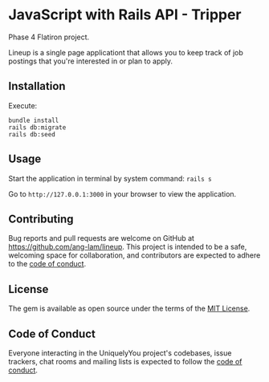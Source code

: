 # JavaScript with Rails API - Tripper

Phase 4 Flatiron project.


Lineup is a single page applicationt that allows you to keep track of job postings that you're interested in or plan to apply. 


## Installation

Execute:

    bundle install
    rails db:migrate
    rails db:seed


## Usage

Start the application in terminal by system command: `rails s`

Go to `http://127.0.0.1:3000` in your browser to view the application.


## Contributing

Bug reports and pull requests are welcome on GitHub at https://github.com/ang-lam/lineup. This project is intended to be a safe, welcoming space for collaboration, and contributors are expected to adhere to the [code of conduct](https://github.com/ang-lam/rlineup/blob/master/CODE_OF_CONDUCT.md).

## License

The gem is available as open source under the terms of the [MIT License](https://opensource.org/licenses/MIT).

## Code of Conduct

Everyone interacting in the UniquelyYou project's codebases, issue trackers, chat rooms and mailing lists is expected to follow the [code of conduct](https://github.com/ang-lam/rlineup/blob/master/CODE_OF_CONDUCT.md).